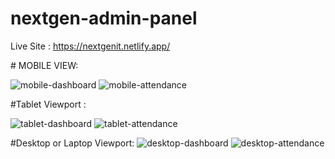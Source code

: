 ﻿# nextgen-admin-panel


Live Site : https://nextgenit.netlify.app/





﻿# MOBILE VIEW:
 
![mobile-dashboard](https://user-images.githubusercontent.com/72675514/212373646-f04fa2ec-e7ec-414d-8b53-aeaefd5c2c9c.png)
![mobile-attendance](https://user-images.githubusercontent.com/72675514/212373683-e332c71e-6e3d-4ba1-b97e-e03089a7e715.png)


#Tablet Viewport : 

![tablet-dashboard](https://user-images.githubusercontent.com/72675514/212373894-5a018922-fd3b-4813-aaa1-6f4212740b24.png)
![tablet-attendance](https://user-images.githubusercontent.com/72675514/212373934-1e847089-6c51-4677-ab29-6bc0bfae8959.png)


#Desktop or Laptop Viewport:
![desktop-dashboard](https://user-images.githubusercontent.com/72675514/212374041-94efc736-bb86-4238-8042-225fa999d7e3.png)
![desktop-attendance](https://user-images.githubusercontent.com/72675514/212374078-3cb47ce8-0c99-47b9-a88d-14140887e390.png)
